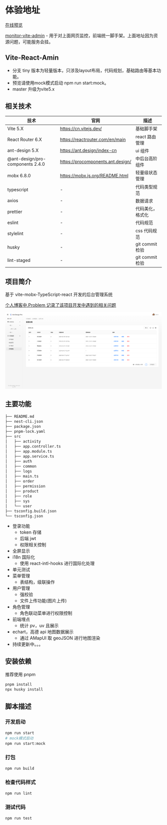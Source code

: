 # 体验地址

[在线预览](http://vite-admin.jinxinapp.cn/)

[monitor-vite-admin](http://monitor-vite-admin.jinxinapp.cn/login) - 用于对上面网页监控，前端统一脚手架。上面地址因为资源问题，可能服务会挂。

## Vite-React-Amin

- 分支 tiny 版本为轻量版本，只涉及layout布局，代码规划，基础路由等基本功能。
- 预览请使用mock模式启动 npm run start:mock。
- master 升级为vite5.x

## 相关技术

| 技术                             | 官网                              | 描述             |
| -------------------------------- | --------------------------------- | ---------------- |
| Vite 5.X                         | https://cn.vitejs.dev/            | 基础脚手架       |
| React Router 6.X                 | https://reactrouter.com/en/main   | react 路由管理   |
| ant-design 5.X                   | https://ant.design/index-cn       | ui 组件          |
| @ant-design/pro-components 2.4.0 | https://procomponents.ant.design/ | 中后台高阶组件   |
| mobx 6.8.0                       | https://mobx.js.org/README.html   | 轻量级状态管理   |
| typescript                       | -                                 | 代码类型规范     |
| axios                            | -                                 | 数据请求         |
| prettier                         | -                                 | 代码美化，格式化 |
| eslint                           | -                                 | 代码规范         |
| stylelint                        | -                                 | css 代码规范     |
| husky                            | -                                 | git commit 检验  |
| lint-staged                      | -                                 | git commit 检验  |

## 项目简介

基于 vite-mobx-TypeScript-react 开发的后台管理系统

[个人博客中,Problem 记录了该项目开发中遇到的相关问题](http://blog.jinxinapp.cn/#/problem/vite4-react-admin)

![项目截图](./src/assets/show.png)

## 主要功能

```text
├── README.md
├── nest-cli.json
├── package.json
├── pnpm-lock.yaml
├── src
│   ├── activity
│   ├── app.controller.ts
│   ├── app.module.ts
│   ├── app.service.ts
│   ├── auth
│   ├── common
│   ├── logs
│   ├── main.ts
│   ├── order
│   ├── permission
│   ├── product
│   ├── role
│   ├── sys
│   └── user
├── tsconfig.build.json
└── tsconfig.json
```

- 登录功能
  - token 存储
  - 后端 jwt
  - 权限相关控制
- 全屏显示
- i18n 国际化
  - 使用 react-intl-hooks 进行国际化处理
- 单元测试
- 菜单管理
  - 表结构，级联操作
- 用户管理
  - 强校验
  - 文件上传功能(图片上传)
- 角色管理
  - 角色联动菜单进行权限控制
- 前端埋点
  - 统计 pv，uv 且展示
- echart，高德 api 地图数据展示
  - 通过 AMapUI 取 geoJSON 进行地图渲染
- 持续更新中。。。

## 安装依赖

推荐使用 pnpm

```bash
pnpm install
npx husky install
```

## 脚本描述

### 开发启动

```bash
npm run start
# mock模式启动
npm run start:mock
```

### 打包

```bash
npm run build
```

### 检查代码样式

```bash
npm run lint
```

### 测试代码

```bash
npm run test
```
